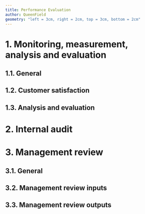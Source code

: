 ```yaml
---
title: Performance Evaluation
author: QueenField
geometry: "left = 3cm, right = 2cm, top = 3cm, bottom = 2cm"
---
```


# 1. Monitoring, measurement, analysis and evaluation
## 1.1. General
## 1.2. Customer satisfaction
## 1.3. Analysis and evaluation
# 2. Internal audit
# 3. Management review
## 3.1. General
## 3.2. Management review inputs
## 3.3. Management review outputs
